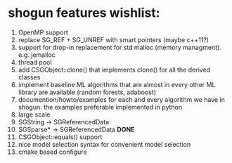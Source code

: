 # shogun features wishlist:
 
 1. OpenMP support
 2. replace SG_REF + SG_UNREF with smart pointers (maybe c++11?)
 3. support for drop-in replacement for std malloc (memory managment). e.g. jemalloc
 4. thread pool
 5. add CSGObject::clone() that implements clone() for all the derived classes
 6. implement baseline ML algorithms that are almost in every other ML library are available (random forests, adaboost)
 7. documention/howto/examples for each and every algorithm we have in shogun. the examples preferable implemented in python
 8. large scale
 9. SGString -> SGReferencedData
 10. SGSparse* -> SGReferencedData **DONE**
 11. CSGObject::equals() support
 12. nice model selection syntax for convenient model selection
 13. cmake based configure